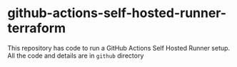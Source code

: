 # github-actions-self-hosted-runner-terraform

This repository has code to run a GitHub Actions Self Hosted Runner setup. All the code and details are in `github` directory
